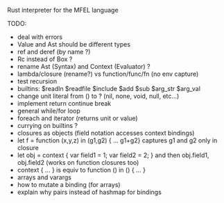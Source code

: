 Rust interpreter for the MFEL language

TODO:
- deal with errors
- Value and Ast should be different types
- ref and deref (by name ?)
- Rc instead of Box ?
- rename Ast (Syntax) and Context (Evaluator) ?
- lambda/closure (rename?) vs function/func/fn (no env capture)
- test recursion
- builtins: $readln $readfile $include $add $sub $arg_str $arg_val
- change unit literal from () to ?  (nil, none, void, null, etc...) 
- implement return continue break
- general while/for loop
- foreach and iterator (returns unit or value)
- currying on builtins ?
- closures as objects (field notation accesses context bindings)
- let f = function (x,y,z) in (g1,g2) { ... g1+g2}  captures g1 and g2 only in closure
- let obj = context { var field1 = 1; var field2 = 2; }  and then obj.field1, obj.field2 (works on function closures too)
- context { ... } is equiv to function () in () { ... }
- arrays and varargs
- how to mutate a binding (for arrays)
- explain why pairs instead of hashmap for bindings